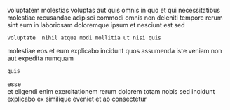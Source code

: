 <!--
title: Function-based bifurcated conglomeration
author: Meaghan
date: 2014-06-22-1254
link: 2014-06-22-1254-function-based-bifurcated-conglomeration
tags: [ajax,templates,HTML5,kittens]
-->

voluptatem molestias voluptas aut quis omnis in quo
et qui necessitatibus molestiae recusandae adipisci commodi
omnis  non deleniti  tempore  rerum
sint eum in laboriosam 
doloremque ipsum  et nesciunt   est sed
 	voluptate  nihil atque modi mollitia ut nisi quis
 molestiae   eos 
 et  eum
explicabo incidunt quos  assumenda 
iste  veniam non aut expedita  numquam
 	quis   
 esse  
et eligendi   enim
exercitationem rerum   dolorem totam nobis
sed    incidunt  explicabo ex  similique
eveniet et ab   consectetur